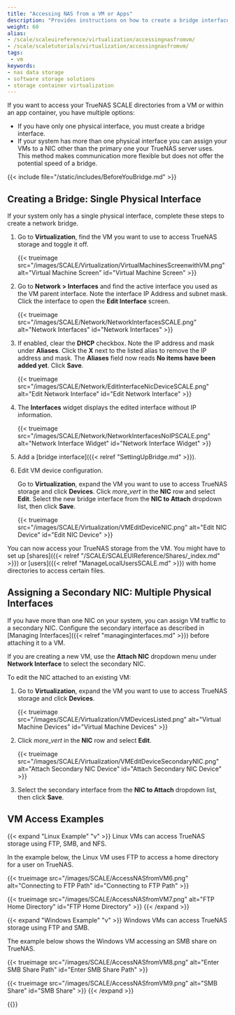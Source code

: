 ```yaml
---
title: "Accessing NAS from a VM or Apps"
description: "Provides instructions on how to create a bridge interface for virtual machines or applications and provides Linux and Windows examples."
weight: 60
alias: 
- /scale/scaleuireference/virtualization/accessingnasfromvm/
- /scale/scaletutorials/virtualization/accessingnasfromvm/
tags:
 - vm
keywords:
- nas data storage
- software storage solutions
- storage container virtualization
---
```


If you want to access your TrueNAS SCALE directories from a VM or within an app container, you have multiple options:

* If you have only one physical interface, you must create a bridge interface.
* If your system has more than one physical interface you can assign your VMs to a NIC other than the primary one your TrueNAS server uses.
  This method makes communication more flexible but does not offer the potential speed of a bridge.

{{< include file="/static/includes/BeforeYouBridge.md" >}}

## Creating a Bridge: Single Physical Interface
If your system only has a single physical interface, complete these steps to create a network bridge.

1. Go to **Virtualization**, find the VM you want to use to access TrueNAS storage and toggle it off.

   {{< trueimage src="/images/SCALE/Virtualization/VirtualMachinesScreenwithVM.png" alt="Virtual Machine Screen" id="Virtual Machine Screen" >}}

2. Go to **Network > Interfaces** and find the active interface you used as the VM parent interface.
   Note the interface IP Address and subnet mask.
   Click the interface to open the **Edit Interface** screen.

   {{< trueimage src="/images/SCALE/Network/NetworkInterfacesSCALE.png" alt="Network Interfaces" id="Network Interfaces" >}}

3. If enabled, clear the **DHCP** checkbox.
   Note the IP address and mask under **Aliases**.
   Click the **X** next to the listed alias to remove the IP address and mask.
   The **Aliases** field now reads **No items have been added yet**.
   Click **Save**.

   {{< trueimage src="/images/SCALE/Network/EditInterfaceNicDeviceSCALE.png" alt="Edit Network Interface" id="Edit Network Interface" >}}

4. The **Interfaces** widget displays the edited interface without IP information.

   {{< trueimage src="/images/SCALE/Network/NetworkInterfacesNoIPSCALE.png" alt="Network Interface Widget" id="Network Interface Widget" >}}

5. Add a [bridge interface]({{< relref "SettingUpBridge.md" >}}).

6. Edit VM device configuration.

   Go to **Virtualization**, expand the VM you want to use to access TrueNAS storage and click **Devices**.
   Click <i class="material-icons" aria-hidden="true" title="System Update">more_vert</i> in the **NIC** row and select **Edit**.
   Select the new bridge interface from the **NIC to Attach** dropdown list, then click **Save**.

   {{< trueimage src="/images/SCALE/Virtualization/VMEditDeviceNIC.png" alt="Edit NIC Device" id="Edit NIC Device" >}}

You can now access your TrueNAS storage from the VM.
You might have to set up [shares]({{< relref "/SCALE/SCALEUIReference/Shares/_index.md" >}}) or [users]({{< relref "ManageLocalUsersSCALE.md" >}}) with home directories to access certain files.

## Assigning a Secondary NIC: Multiple Physical Interfaces
If you have more than one NIC on your system, you can assign VM traffic to a secondary NIC.
Configure the secondary interface as described in [Managing Interfaces]({{< relref "managinginterfaces.md" >}}) before attaching it to a VM.

If you are creating a new VM, use the **Attach NIC** dropdown menu under **Network Interface** to select the secondary NIC.

To edit the NIC attached to an existing VM:

1. Go to **Virtualization**, expand the VM you want to use to access TrueNAS storage and click **Devices**.

   {{< trueimage src="/images/SCALE/Virtualization/VMDevicesListed.png" alt="Virtual Machine Devices" id="Virtual Machine Devices" >}}

2. Click <i class="material-icons" aria-hidden="true" title="System Update">more_vert</i> in the **NIC** row and select **Edit**.

   {{< trueimage src="/images/SCALE/Virtualization/VMEditDeviceSecondaryNIC.png" alt="Attach Secondary NIC Device" id="Attach Secondary NIC Device" >}}

3. Select the secondary interface from the **NIC to Attach** dropdown list, then click **Save**.

## VM Access Examples

{{< expand "Linux Example" "v" >}}
Linux VMs can access TrueNAS storage using FTP, SMB, and NFS.

In the example below, the Linux VM uses FTP to access a home directory for a user on TrueNAS.

{{< trueimage src="/images/SCALE/AccessNASfromVM6.png" alt="Connecting to FTP Path" id="Connecting to FTP Path" >}}

{{< trueimage src="/images/SCALE/AccessNASfromVM7.png" alt="FTP Home Directory" id="FTP Home Directory" >}}
{{< /expand >}}

{{< expand "Windows Example" "v" >}}
Windows VMs can access TrueNAS storage using FTP and SMB.

The example below shows the Windows VM accessing an SMB share on TrueNAS.

{{< trueimage src="/images/SCALE/AccessNASfromVM8.png" alt="Enter SMB Share Path" id="Enter SMB Share Path" >}}

{{< trueimage src="/images/SCALE/AccessNASfromVM9.png" alt="SMB Share" id="SMB Share" >}}
{{< /expand >}}

{{<include file="/static/includes/addcolumnorganizer.md">}}
